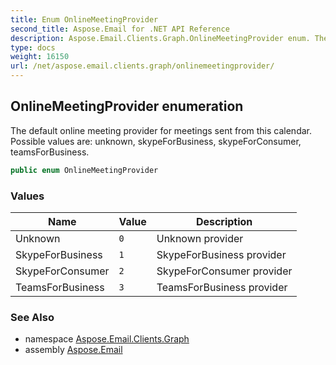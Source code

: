 ```yaml
---
title: Enum OnlineMeetingProvider
second_title: Aspose.Email for .NET API Reference
description: Aspose.Email.Clients.Graph.OnlineMeetingProvider enum. The default online meeting provider for meetings sent from this calendar. Possible values are unknown skypeForBusiness skypeForConsumer teamsForBusiness
type: docs
weight: 16150
url: /net/aspose.email.clients.graph/onlinemeetingprovider/
---
```

## OnlineMeetingProvider enumeration

The default online meeting provider for meetings sent from this calendar. Possible values are: unknown, skypeForBusiness, skypeForConsumer, teamsForBusiness.

```csharp
public enum OnlineMeetingProvider
```

### Values

| Name | Value | Description |
| --- | --- | --- |
| Unknown | `0` | Unknown provider |
| SkypeForBusiness | `1` | SkypeForBusiness provider |
| SkypeForConsumer | `2` | SkypeForConsumer provider |
| TeamsForBusiness | `3` | TeamsForBusiness provider |

### See Also

* namespace [Aspose.Email.Clients.Graph](../../aspose.email.clients.graph/)
* assembly [Aspose.Email](../../)


